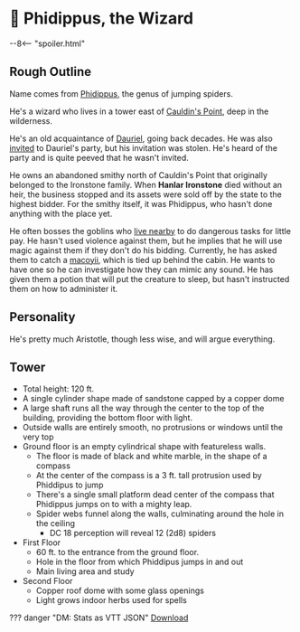 # 🔐 Phidippus, the Wizard

--8<-- "spoiler.html"

## Rough Outline

Name comes from [Phidippus](https://en.wikipedia.org/wiki/Phidippus), the genus of jumping spiders.

He's a wizard who lives in a tower east of [Cauldin's Point](../../../geography/settlements/cauldins-point.md), deep in the wilderness.

He's an old acquaintance of [Dauriel](dauriel-aldarion.md), going back decades. He was also [invited](../handouts/dauriels-invitation.md) to Dauriel's party, but his invitation was stolen. He's heard of the party and is quite peeved that he wasn't invited.

He owns an abandoned smithy north of Cauldin's Point that originally belonged to the Ironstone family. When **Hanlar Ironstone** died without an heir, the business stopped and its assets were sold off by the state to the highest bidder. For the smithy itself, it was Phidippus, who hasn't done anything with the place yet.

He often bosses the goblins who [live nearby](../places/au-original-hq.md) to do dangerous tasks for little pay. He hasn't used violence against them, but he implies that he will use magic against them if they don't do his bidding. Currently, he has asked them to catch a  [macoyii](../../../creatures/macoyii.md), which is tied up behind the cabin. He wants to have one so he can investigate how they can mimic any sound. He has given them a potion that will put the creature to sleep, but hasn't instructed them on how to administer it.

## Personality

He's pretty much Aristotle, though less wise, and will argue everything.

## Tower

* Total height: 120 ft.
* A single cylinder shape made of sandstone capped by a copper dome
* A large shaft runs all the way through the center to the top of the building, providing the bottom floor with light.
* Outside walls are entirely smooth, no protrusions or windows until the very top
* Ground floor is an empty cylindrical shape with featureless walls.
  * The floor is made of black and white marble, in the shape of a compass
  * At the center of the compass is a 3 ft. tall protrusion used by Phiddipus to jump
  * There's a single small platform dead center of the compass that Phidippus jumps on to with a mighty leap.
  * Spider webs funnel along the walls, culminating around the hole in the ceiling
    * DC 18 perception will reveal 12 (2d8) spiders
* First Floor
  * 60 ft. to the entrance from the ground floor.
  * Hole in the floor from which Phiddipus jumps in and out
  * Main living area and study
* Second Floor
  * Copper roof dome with some glass openings
  * Light grows indoor herbs used for spells

??? danger "DM: Stats as VTT JSON"
    [Download](/assets/json/phidippus.json)
